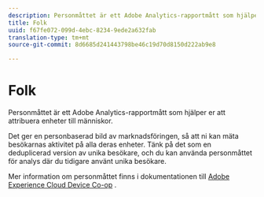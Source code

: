 ```yaml
---
description: Personmåttet är ett Adobe Analytics-rapportmått som hjälper er att attribuera enheter till människor.
title: Folk
uuid: f67fe072-099d-4ebc-8234-9ede2a632fab
translation-type: tm+mt
source-git-commit: 8d6685d241443798be46c19d70d8150d222ab9e8

---
```



# Folk

Personmåttet är ett Adobe Analytics-rapportmått som hjälper er att attribuera enheter till människor.

Det ger en personbaserad bild av marknadsföringen, så att ni kan mäta besökarnas aktivitet på alla deras enheter. Tänk på det som en deduplicerad version av unika besökare, och du kan använda personmåttet för analys där du tidigare använt unika besökare.

Mer information om personmåttet finns i dokumentationen till [Adobe Experience Cloud Device Co-op](https://docs.adobe.com/content/help/en/device-co-op/using/data/people.html) .

